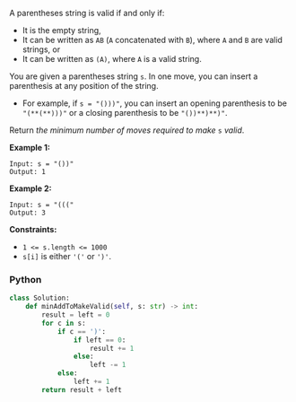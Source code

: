 A parentheses string is valid if and only if:

- It is the empty string,
- It can be written as  `AB`  (`A`  concatenated with  `B`), where  `A`  and  `B`  are valid strings, or
- It can be written as  `(A)`, where  `A`  is a valid string.

You are given a parentheses string  `s`. In one move, you can insert a parenthesis at any position of the string.

- For example, if  `s = "()))"`, you can insert an opening parenthesis to be  `"(**(**)))"`  or a closing parenthesis to
  be  `"())**)**)"`.

Return  _the minimum number of moves required to make_ `s` _valid_.

**Example 1:**

```
Input: s = "())"
Output: 1
```

**Example 2:**

```
Input: s = "((("
Output: 3
```

**Constraints:**

- `1 <= s.length <= 1000`
- `s[i]`  is either  `'('`  or  `')'`.

### Python

```py
class Solution:
    def minAddToMakeValid(self, s: str) -> int:
        result = left = 0
        for c in s:
            if c == ')':
                if left == 0:
                    result += 1
                else:
                    left -= 1
            else:
                left += 1
        return result + left
```